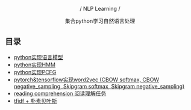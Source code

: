 <p align="center"> / NLP Learning / </p>

<p align="center">集合python学习自然语言处理</p>

## 目录

- [python实现语言模型](https://github.com/SeanLee97/nlp_learning/tree/master/language_model) 
- [python实现HMM](https://github.com/SeanLee97/nlp_learning/tree/master/hmm) 
- [python实现PCFG](https://github.com/SeanLee97/nlp_learning/tree/master/pcfg)
- [pytorch&tensorflow实现word2vec (CBOW softmax, CBOW negative_sampling, Skipgram softmax, Skipgram negative_sampling)](https://github.com/SeanLee97/nlp_learning/tree/master/word2vec)
- [reading comprehension 阅读理解任务](https://github.com/SeanLee97/nlp_learning/tree/master/reading_comprehension)
- [tfidf + 朴素贝叶斯](https://seanlee97.github.io/2018/08/25/%E4%B8%BA%E6%9C%B4%E7%B4%A0%E8%B4%9D%E5%8F%B6%E6%96%AF%E5%8A%A0%E5%85%A5TF-IDF%E7%89%B9%E5%BE%81/)
